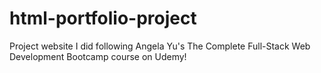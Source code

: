 # html-portfolio-project
Project website I did following Angela Yu's The Complete Full-Stack Web Development Bootcamp course on Udemy!
